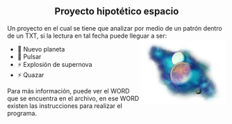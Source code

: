 



<h2 align="center"> Proyecto hipotético espacio </h2>

Un proyecto en el cual se tiene que analizar por medio de un patrón dentro de un TXT, si la lectura en tal fecha puede lleguar a ser:
<img align="right" src="./universo.png" alt="Programmation" width="200" />
+ 🥅 Nuevo planeta        
+ 🥅 Pulsar                
+ ⚡ Explosión de supernova  
+ ⚡ Quazar


Para más información, puede ver el WORD que se encuentra en el archivo, en ese WORD existen las instrucciones para realizar el programa.
